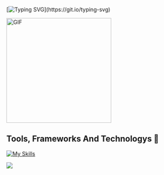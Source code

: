 [![Typing SVG](https://readme-typing-svg.demolab.com?font=Fira+Code&weight=100&size=25&duration=3000&pause=1000&color=F7F7F7&width=458&lines=Hi+I'm+Majed+Alshehri;Software+Engineer;Full-Stack+Web+Developer;Welcome+to+my+page!)](https://git.io/typing-svg)
<div>
    <img src="https://i.giphy.com/VekcnHOwOI5So.webp" alt="GIF" style="width: 273px; height: auto;">
</div>

## Tools, Frameworks And Technologys 🔧
[![My Skills](https://skillicons.dev/icons?i=html,css,tailwind,bootstrap,javascript,java,jquery,react,svelte,vite,vercel,nodejs,express,firebase,mongodb,mysql,git,github,postman,figma&perline=5)](https://skillicons.dev)


[![](https://visitcount.itsvg.in/api?id=majedalshehri1&label=&pretty=false)](https://visitcount.itsvg.in)
